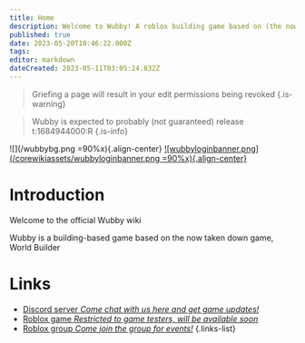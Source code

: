 ```yaml
---
title: Home
description: Welcome to Wubby! A roblox building game based on (the now content deleted) World Builder.
published: true
date: 2023-05-20T10:46:22.000Z
tags: 
editor: markdown
dateCreated: 2023-05-11T03:05:24.832Z
---
```


> Griefing a page will result in your edit permissions being revoked
{.is-warning}

> Wubby is expected to probably (not guaranteed) release t:1684944000:R
{.is-info}

![](/wubbybg.png =90%x){.align-center}
[![wubbyloginbanner.png](/corewikiassets/wubbyloginbanner.png =90%x){.align-center}](https://shlink.choke.dev/WubbyWikiLogin)
# Introduction

Welcome to the official Wubby wiki

Wubby is a building-based game based on the now taken down game, World Builder

# Links
- [Discord server *Come chat with us here and get game updates!*](https://discord.gg/YHtthk2dYX)
- [Roblox game *Restricted to game testers, will be available soon*](https://www.roblox.com/games/12519560096/Wubby)
- [Roblox group *Come join the group for events!*](https://www.roblox.com/groups/16993480)
{.links-list}